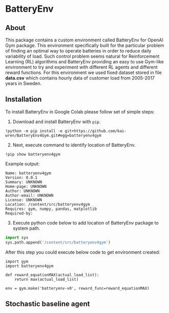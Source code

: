 # BatteryEnv
## About
This package contains a custom environment called BatteryEnv for OpenAI Gym package. This environment specifically built for the particular problem of finding an optimal way to operate batteries in order to reduce daily variability of load. Such control problem seems natural for Reinforcement Learning (RL) algorithms and BatteryEnv providing an easy to use Gym-like environment to try and experiment with different RL agents and different reward functions. For this environment we used fixed dataset stored in file **data.csv** which contains hourly data of customer load from 2005-2017 years in Sweden.

## Installation
To install BatteryEnv in Google Colab please follow set of simple steps:

1. Download and install BatteryEnv with ```pip```.
```
!python -m pip install -e git+https://github.com/kai-wren/BatteryEnv4Gym.git#egg=batteryenv4gym
```

2. Next, execute command to identify location of BatteryEnv.
```
!pip show batteryenv4gym
```

Example output:
```
Name: batteryenv4gym
Version: 0.0.1
Summary: UNKNOWN
Home-page: UNKNOWN
Author: UNKNOWN
Author-email: UNKNOWN
License: UNKNOWN
Location: /content/src/batteryenv4gym
Requires: gym, numpy, pandas, matplotlib
Required-by: 
```

3. Execute python code below to add location of BatteryEnv package to system path. 
```python
import sys
sys.path.append('/content/src/batteryenv4gym')
```

After this step you could execute below code to get environment created:
```
import gym
import batteryenv4gym

def reward_equationMAX(actual_load_list):
    return max(actual_load_list)
    
env = gym.make('batteryenv-v0', reward_func=reward_equationMAX)
```

## Stochastic baseline agent
